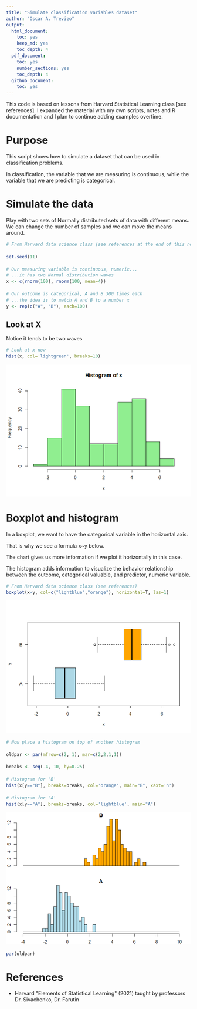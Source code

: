 ```yaml
---
title: "Simulate classification variables dataset"
author: "Oscar A. Trevizo"
output:
  html_document:
    toc: yes
    keep_md: yes
    toc_depth: 4
  pdf_document:
    toc: yes
    number_sections: yes
    toc_depth: 4
  github_document:
    toc: yes
---
```


This code is based on lessons from Harvard Statistical Learning class [see references]. I expanded the material with my own scripts, notes and R documentation and I plan to continue adding examples overtime.

# Purpose

This script shows how to simulate a dataset that can be used in classification problems.

In classification, the variable that we are measuring is continuous, 
while the variable that we are predicting is categorical.

# Simulate the data

Play with two sets of Normally distributed sets of data with different means.
We can change the number of samples and we can move the means around.


```r
# From Harvard data science class (see references at the end of this notebook)

set.seed(11)

# Our measuring variable is continuous, numeric...
# ...it has two Normal distribution waves
x <- c(rnorm(100), rnorm(100, mean=4))

# Our outcome is categorical, A and B 300 times each
# ...the idea is to match A and B to a number x
y <- rep(c("A", "B"), each=100)
```

## Look at X

Notice it tends to be two waves


```r
# Look at x now
hist(x, col='lightgreen', breaks=10)
```

![](simulate_classification_dataset_files/figure-html/unnamed-chunk-2-1.png)<!-- -->

# Boxplot and histogram

In a boxplot, we want to have the categorical variable in the horizontal axis. 

That is why we see a formula x~y below.

The chart gives us more information if we plot it horizontally in this case.

The histogram adds information to visualize the behavior relationship 
between the outcome, categorical valuable, and predictor, numeric variable.



```r
# From Harvard data science class (see references)
boxplot(x~y, col=c("lightblue","orange"), horizontal=T, las=1)
```

![](simulate_classification_dataset_files/figure-html/unnamed-chunk-3-1.png)<!-- -->

```r
# Now place a histogram on top of another histogram

oldpar <- par(mfrow=c(2, 1), mar=c(2,2,1,1))

breaks <- seq(-4, 10, by=0.25)

# Histogram for 'B'
hist(x[y=="B"], breaks=breaks, col='orange', main="B", xaxt='n')

# Histogram for 'A'
hist(x[y=="A"], breaks=breaks, col='lightblue', main="A")
```

![](simulate_classification_dataset_files/figure-html/unnamed-chunk-3-2.png)<!-- -->

```r
par(oldpar)
```

# References

* Harvard "Elements of Statistical Learning" (2021) taught by professors Dr. Sivachenko, Dr. Farutin
